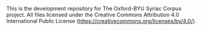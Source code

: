 This is the development repository for The Oxford-BYU Syriac Corpus project. All files licensed under the Creative Commons Attribution 4.0 International Public License (https://creativecommons.org/licenses/by/4.0/).
